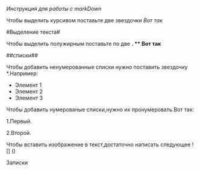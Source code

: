 *Инструкция для работы с markDown*

Чтобы выделить курсивом поставьте две звездочки *Вот так*

#Выделение текста#

Чтобы выделить полужирным поставьте по две **. ** Вот так**

##списки##

Чтобы добавить ненумерованные списки нужно поставить звездочку *.Например:
* Элемент 1
* Элемент 2
* Элемент 3

Чтобы добавить нумерованые списки,нужно их пронумеровать.Вот так:

1.Первый.

2.Второй.

Чтобы вставить изображение в текст,достаточно написать следующее  ! [] ()

 Записки
 
